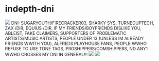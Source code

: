 # indepth-dni
<img src="https://external-media.spacehey.net/media/s34qlwN6veR7w55m12b4EnrXRl0FfxEf9yeb0DGhraKs=/https://media.discordapp.net/attachments/1111020653341065289/1153811153504456715/Tumblr_l_296048749632056.gif?width=721&height=36"/>
DNI: 
SUGARYOUTH/FIRECRACKER03, SHARKY SYS, TURNEDUPTECH, ZAX /DIR, EQUIUS /DIR, IF MY FRIENDS/BOYFRIENDS DISLIKE YOU, ABLEIST, FAKE CLAIMERS, SUPPORTERS OF PROBLEMATIC ARTISTS/MUSIC ARTISTS, PEOPLE UNDER 13 (UNLESS IM ALREADY FRIENDS WWITH YOU), ALFREDS PLAYHOUSE FANS, PEOPLE WWHO REFUSE TO USE TONE TAGS, PROSHIPPERS/COMSHIPPERS, ND ANY1 WWHO CROSSES MY DNI IN GENERAL!!!
<img src="https://external-media.spacehey.net/media/s34qlwN6veR7w55m12b4EnrXRl0FfxEf9yeb0DGhraKs=/https://media.discordapp.net/attachments/1111020653341065289/1153811153504456715/Tumblr_l_296048749632056.gif?width=721&height=36"/>
<img src="https://external-media.spacehey.net/media/sVIFRpsI1oFdplitqG3a7sJ7TxN1iP-hQhJed1H_U1AQ=/https://media.discordapp.net/attachments/1111020653341065289/1153969036489654292/Tumblr_l_2711346135301065.gif?width=216&height=340"/> 

